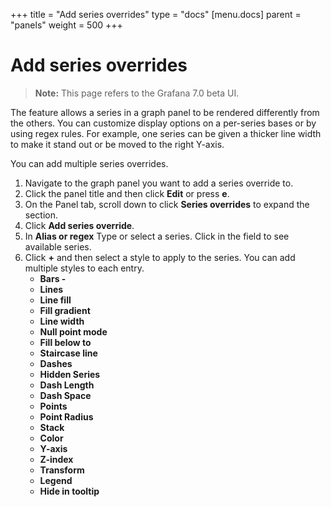 +++
title = "Add series overrides"
type = "docs"
[menu.docs]
parent = "panels"
weight = 500
+++

# Add series overrides

> **Note:** This page refers to the Grafana 7.0 beta UI.

The feature allows a series in a graph panel to be rendered differently from the others. You can customize display options on a per-series bases or by using regex rules. For example, one series can be given a thicker line width to make it stand out or be moved to the right Y-axis.

You can add multiple series overrides.

1. Navigate to the graph panel you want to add a series override to.
2. Click the panel title and then click **Edit** or press **e**.
3. On the Panel tab, scroll down to click **Series overrides** to expand the section.
4. Click **Add series override**.
5. In **Alias or regex** Type or select a series. Click in the field to see available series.
6. Click **+** and then select a style to apply to the series. You can add multiple styles to each entry.
   - **Bars -** 
   - **Lines**
   - **Line fill**
   - **Fill gradient**
   - **Line width**
   - **Null point mode**
   - **Fill below to**
   - **Staircase line**
   - **Dashes**
   - **Hidden Series**
   - **Dash Length**
   - **Dash Space**
   - **Points**
   - **Point Radius**
   - **Stack**
   - **Color**
   - **Y-axis**
   - **Z-index**
   - **Transform**
   - **Legend**
   - **Hide in tooltip**
